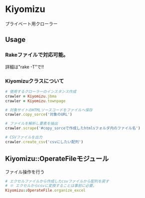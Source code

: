 # Kiyomizu

プライベート用クローラー

## Usage

### Rakeファイルで対応可能。
詳細は"rake -T"で!!


### Kiyomizuクラスについて
```ruby
# 使用するクローラーのインスタンス作成
crawler = Kiyomizu.jbma
crawler = Kiyomizu.townpage

# 対象サイトのHTMLソースコードをファイルへ保存
crawler.copy_sorce('対象のURL')

# ファイルを解析し要素を抽出
crawler.scrape('#copy_sorceで作成したhtmlsフォルダ内のファイル名')

# CSVファイルを出力
crawler.create_csv('csvにしたい配列')

```

## Kiyomizu::OperateFileモジュール
ファイル操作を行う

```ruby
# エクセルファイルから作成したcsvファイルから配列を戻す
# ※ エクセルからcsvに変換することは事前に必要。
Kiyomizu::OperateFile.organize_excel
```
